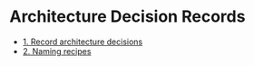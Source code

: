 # Architecture Decision Records

* [1. Record architecture decisions](0001-record-architecture-decisions.md)
* [2. Naming recipes](0002-recipe-naming.md)
